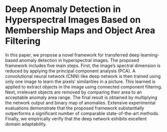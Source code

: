 # Deep Anomaly Detection in Hyperspectral Images Based on Membership Maps and Object Area Filtering

In this paper, we propose a novel framework for transferred deep learning-based anomaly detection in hyperspectral images. The proposed framework includes five main steps. First, the image’s spectral dimension is reduced by applying the principal component analysis (PCA). A convolutional neural network (CNN)-like deep network is then trained using only one image to learn the pixels’ similarities in a picture. This learned is applied to extract objects in the image using connected component filtering. Next, irrelevant objects are removed by comparing their area to an acceptable anomaly area range. The final result is obtained by multiplying the network output and binary map of anomalies. Extensive experimental evaluations demonstrate that the proposed framework substantially outperforms a significant number of comparable state-of-the-art methods. Finally, we empirically verify that the deep network exhibits excellent domain adaptability.
